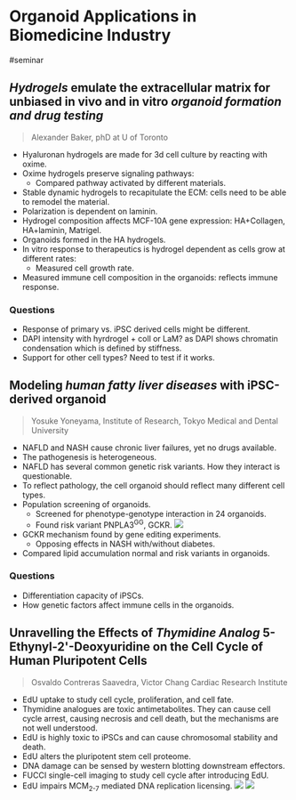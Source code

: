 # Organoid Applications in Biomedicine Industry

#seminar 

## *Hydrogels* emulate the extracellular matrix for unbiased in vivo and in vitro *organoid formation and drug testing* 

> Alexander Baker, phD at U of Toronto

- Hyaluronan hydrogels are made for 3d cell culture by reacting with oxime.
- Oxime hydrogels preserve signaling pathways:
	- Compared pathway activated by different materials.
- Stable dynamic hydrogels to recapitulate the ECM: cells need to be able to remodel the material.
- Polarization is dependent on laminin.
- Hydrogel composition affects MCF-10A gene expression: HA+Collagen, HA+laminin, Matrigel.
- Organoids formed in the HA hydrogels.
- In vitro response to therapeutics is hydrogel dependent as cells grow at different rates:
	- Measured cell growth rate.
- Measured immune cell composition in the organoids: reflects immune response.

### Questions

- Response of primary vs. iPSC derived cells might be different.
- DAPI intensity with hyrdrogel + coll or LaM? as DAPI shows chromatin condensation which is defined by stiffness.
- Support for other cell types? Need to test if it works.

## Modeling *human fatty liver diseases* with iPSC-derived organoid

> Yosuke Yoneyama, Institute of Research, Tokyo Medical and Dental University

- NAFLD and NASH cause chronic liver failures, yet no drugs available.
- The pathogenesis is heterogeneous.
- NAFLD has several common genetic risk variants. How they interact is questionable.
- To reflect pathology, the cell organoid should reflect many different cell types.
- Population screening of organoids.
	- Screened for phenotype-genotype interaction in 24 organoids.
	- Found risk variant PNPLA3<sup>GG</sup>, GCKR.
![](Screen%20Shot%202023-07-27%20at%2007.33.24.png)
- GCKR mechanism found by gene editing experiments.
	- Opposing effects in NASH with/without diabetes.
- Compared lipid accumulation normal and risk variants in organoids.

### Questions

- Differentiation capacity of iPSCs.
- How genetic factors affect immune cells in the organoids.

## Unravelling the Effects of *Thymidine Analog* 5-Ethynyl-2'-Deoxyuridine on the Cell Cycle of Human Pluripotent Cells

> Osvaldo Contreras Saavedra, Victor Chang Cardiac Research Institute

- EdU uptake to study cell cycle, proliferation, and cell fate.
- Thymidine analogues are toxic antimetabolites. They can cause cell cycle arrest, causing necrosis and cell death, but the mechanisms are not well understood.
- EdU is highly toxic to iPSCs and can cause chromosomal stability and death.
- EdU alters the pluripotent stem cell proteome.
- DNA damage can be sensed by western blotting downstream effectors.
- FUCCI single-cell imaging to study cell cycle after introducing EdU.
- EdU impairs MCM<sub>2-7</sub> mediated DNA replication licensing.
![](Screen%20Shot%202023-07-27%20at%2007.56.32.png)
![](Screen%20Shot%202023-07-27%20at%2007.59.52.png)



